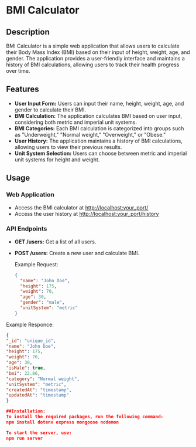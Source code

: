 # BMI Calculator

## Description

BMI Calculator is a simple web application that allows users to calculate their Body Mass Index (BMI) based on their input of height, weight, age, and gender. The application provides a user-friendly interface and maintains a history of BMI calculations, allowing users to track their health progress over time.

## Features

- **User Input Form:** Users can input their name, height, weight, age, and gender to calculate their BMI.
- **BMI Calculation:** The application calculates BMI based on user input, considering both metric and imperial unit systems.
- **BMI Categories:** Each BMI calculation is categorized into groups such as "Underweight," "Normal weight," "Overweight," or "Obese."
- **User History:** The application maintains a history of BMI calculations, allowing users to view their previous results.
- **Unit System Selection:** Users can choose between metric and imperial unit systems for height and weight.

## Usage

### Web Application

- Access the BMI calculator at [http://localhost:your_port/](http://localhost:your_port/)
- Access the user history at [http://localhost:your_port/history](http://localhost:your_port/history)

### API Endpoints

- **GET /users:** Get a list of all users.
- **POST /users:** Create a new user and calculate BMI.

  Example Request:
  ```json
  {
    "name": "John Doe",
    "height": 175,
    "weight": 70,
    "age": 30,
    "gender": "male",
    "unitSystem": "metric"
  }
Example Responce:
  ```json
  {
  "_id": "unique_id",
  "name": "John Doe",
  "height": 175,
  "weight": 70,
  "age": 30,
  "isMale": true,
  "bmi": 22.86,
  "category": "Normal weight",
  "unitSystem": "metric",
  "createdAt": "timestamp",
  "updatedAt": "timestamp"
}

##Installation:
To install the required packages, run the following command:
  npm install dotenv express mongoose nodemon

To start the server, use:
  npm run server



